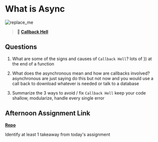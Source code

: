 # What is Async

![replace_me](https://codeworks.blob.core.windows.net/public/assets/img/illustrations/placeholder.svg)

> **📖 [Callback Hell](https://codeworksacademy.com/fs-student-guide/resources/wk4/01-Callbacks)**

## Questions

1. What are some of the signs and causes of `Callback Hell`?
lots of }) at the end of a function

2. What does the asynchronous mean and how are callbacks involved?
asynchronous are just saying do this but not now and you would use a call back to download whatever is needed or talk to a database 

3. Summarize the 3 ways to avoid / fix `Callback Hell`
keep your code shallow, modularize, handle every single error 

## Afternoon Assignment Link

**[Repo](https://github.com/calvinthurst/game-night)**

Identify at least 1 takeaway from today's assignment
